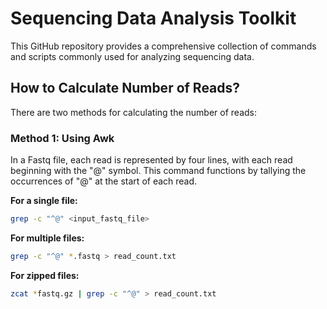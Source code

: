 # Sequencing Data Analysis Toolkit

This GitHub repository provides a comprehensive collection of commands and scripts commonly used for analyzing sequencing data.

## How to Calculate Number of Reads?

There are two methods for calculating the number of reads:

### Method 1: Using Awk

In a Fastq file, each read is represented by four lines, with each read beginning with the "@" symbol. This command functions by tallying the occurrences of "@" at the start of each read.

**For a single file:**
```bash
grep -c "^@" <input_fastq_file>
```
**For multiple files:**
```bash
grep -c "^@" *.fastq > read_count.txt
```
**For zipped files:**
```bash
zcat *fastq.gz | grep -c "^@" > read_count.txt
```
